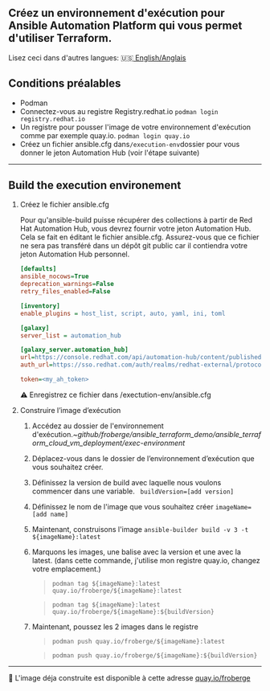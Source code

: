 ## Créez un environnement d'exécution pour Ansible Automation Platform qui vous permet d'utiliser Terraform.
Lisez ceci dans d'autres langues: :us:[ English/Anglais](README.md)

## Conditions préalables

* Podman
* Connectez-vous au registre Registry.redhat.io
``` podman login registry.redhat.io ```
* Un registre pour pousser l'image de votre environnement d'exécution comme par exemple quay.io.
``` podman login quay.io ```
* Créez un fichier ansible.cfg dans`/execution-env`dossier pour vous donner le jeton Automation Hub (voir l'étape suivante)

---

## Build the execution environement

1.  Créez le fichier ansible.cfg

    Pour qu'ansible-build puisse récupérer des collections à partir de Red Hat Automation Hub, vous devrez fournir votre jeton Automation Hub. Cela se fait en éditant le fichier ansible.cfg. Assurez-vous que ce fichier ne sera pas transféré dans un dépôt git public car il contiendra votre jeton Automation Hub personnel.

    ```ini
    [defaults]
    ansible_nocows=True
    deprecation_warnings=False
    retry_files_enabled=False

    [inventory]
    enable_plugins = host_list, script, auto, yaml, ini, toml

    [galaxy]
    server_list = automation_hub

    [galaxy_server.automation_hub]
    url=https://console.redhat.com/api/automation-hub/content/published/
    auth_url=https://sso.redhat.com/auth/realms/redhat-external/protocol/openid-connect/token

    token=<my_ah_token>
    ```

    :warning: Enregistrez ce fichier dans /exectution-env/ansible.cfg

2.  Construire l’image d’exécution

    1. Accédez au dossier de l'environnement d'exécution._~github/froberge/ansible_terraform_demo/ansible_terraform_cloud_vm_deployment/exec-environment_
    1. Déplacez-vous dans le dossier de l’environnement d’exécution que vous souhaitez créer.
    1. Définissez la version de build avec laquelle nous voulons commencer dans une variable.
        ``` buildVersion=[add version]```
    1. Définissez le nom de l'image que vous souhaitez créer
        ```imageName=[add name]```
    1. Maintenant, construisons l'image
        ```ansible-builder build -v 3 -t ${imageName}:latest```
    1. Marquons les images, une balise avec la version et une avec la latest. (dans cette commande, j'utilise mon registre quay.io, changez votre emplacement.)
        > ```podman tag ${imageName}:latest quay.io/froberge/${imageName}:latest```

        > ```podman tag ${imageName}:latest quay.io/froberge/${imageName}:${buildVersion}```
    1. Maintenant, poussez les 2 images dans le registre
        > ```podman push quay.io/froberge/${imageName}:latest```

        > ```podman push quay.io/froberge/${imageName}:${buildVersion}```
---

:information_desk_person: L'image déja construite est disponible à cette adresse [quay.io/froberge](https://quay.io/repository/froberge/ansible-terraform-all?tab=tags)
